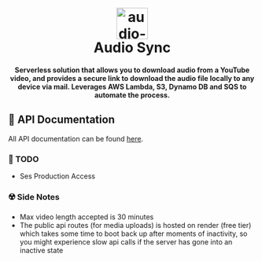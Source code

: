 <h1 align="center">
  <br>
  <a href="https://github.com/Oluwatunmise-olat"><img width="64" height="64" src="https://img.icons8.com/cotton/64/cloud-refresh.png" alt="audio-sync"/></a>
  <br>
  Audio Sync
  <br>
</h1>

<h4 align="center">Serverless solution that allows you to download audio from a YouTube video, and provides a secure link to download the audio file locally to any device via mail. Leverages AWS Lambda, S3, Dynamo DB and SQS to automate the process.</h4>

## 📇 API Documentation

All API documentation can be found [here](https://documenter.getpostman.com/view/16498899/2s9YypFNsB).

<!-- ## 👷🏽‍♂️ Installation And Usage -->

### 🚧 TODO

- Ses Production Access

### ☢️ Side Notes

- Max video length accepted is 30 minutes
- The public api routes (for media uploads) is hosted on render (free tier) which takes some time to boot back up after moments of inactivity, so you might experience slow api calls if the server has gone into an inactive state
